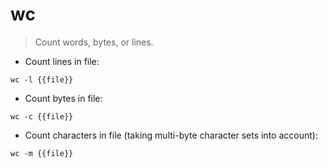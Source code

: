 # wc

> Count words, bytes, or lines.

- Count lines in file:

`wc -l {{file}}`

- Count bytes in file:

`wc -c {{file}}`

- Count characters in file (taking multi-byte character sets into account):

`wc -m {{file}}`
